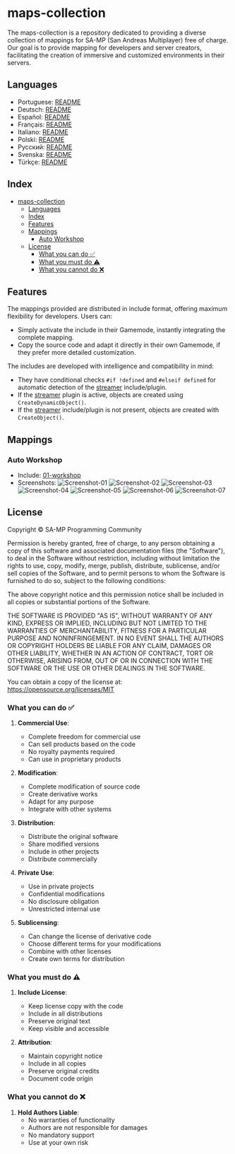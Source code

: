 # maps-collection

The maps-collection is a repository dedicated to providing a diverse collection of mappings for SA-MP (San Andreas Multiplayer) free of charge. Our goal is to provide mapping for developers and server creators, facilitating the creation of immersive and customized environments in their servers.

## Languages

- Portuguese: [README](../../)
- Deutsch: [README](../Deutsch/README.md)
- Español: [README](../Espanol/README.md)
- Français: [README](../Francais/README.md)
- Italiano: [README](../Italiano/README.md)
- Polski: [README](../Polski/README.md)
- Русский: [README](../Русский/README.md)
- Svenska: [README](../Svenska/README.md)
- Türkçe: [README](../Turkce/README.md)

## Index

- [maps-collection](#maps-collection)
  - [Languages](#languages)
  - [Index](#index)
  - [Features](#features)
  - [Mappings](#mappings)
    - [Auto Workshop](#auto-workshop)
  - [License](#license)
    - [What you can do ✅](#what-you-can-do-)
    - [What you must do ⚠️](#what-you-must-do-️)
    - [What you cannot do ❌](#what-you-cannot-do-)

## Features

The mappings provided are distributed in include format, offering maximum flexibility for developers. Users can:

- Simply activate the include in their Gamemode, instantly integrating the complete mapping.
- Copy the source code and adapt it directly in their own Gamemode, if they prefer more detailed customization.

The includes are developed with intelligence and compatibility in mind:

- They have conditional checks `#if !defined` and `#elseif defined` for automatic detection of the [streamer](https://github.com/samp-incognito/samp-streamer-plugin) include/plugin.
- If the [streamer](https://github.com/samp-incognito/samp-streamer-plugin) plugin is active, objects are created using `CreateDynamicObject()`.
- If the [streamer](https://github.com/samp-incognito/samp-streamer-plugin) include/plugin is not present, objects are created with `CreateObject()`.

## Mappings

### Auto Workshop

- Include: [01-workshop](../../maps-sources/01-workshop.inc)
- Screenshots:
  ![Screenshot-01](../../screenshots/01-workshop/01.png)
  ![Screenshot-02](../../screenshots/01-workshop/02.png)
  ![Screenshot-03](../../screenshots/01-workshop/03.png)
  ![Screenshot-04](../../screenshots/01-workshop/04.png)
  ![Screenshot-05](../../screenshots/01-workshop/05.png)
  ![Screenshot-06](../../screenshots/01-workshop/06.png)
  ![Screenshot-07](../../screenshots/01-workshop/07.png)

## License

Copyright © SA-MP Programming Community

Permission is hereby granted, free of charge, to any person obtaining a copy
of this software and associated documentation files (the "Software"), to deal
in the Software without restriction, including without limitation the rights
to use, copy, modify, merge, publish, distribute, sublicense, and/or sell
copies of the Software, and to permit persons to whom the Software is
furnished to do so, subject to the following conditions:

The above copyright notice and this permission notice shall be included in all
copies or substantial portions of the Software.

THE SOFTWARE IS PROVIDED "AS IS", WITHOUT WARRANTY OF ANY KIND, EXPRESS OR
IMPLIED, INCLUDING BUT NOT LIMITED TO THE WARRANTIES OF MERCHANTABILITY,
FITNESS FOR A PARTICULAR PURPOSE AND NONINFRINGEMENT. IN NO EVENT SHALL THE
AUTHORS OR COPYRIGHT HOLDERS BE LIABLE FOR ANY CLAIM, DAMAGES OR OTHER
LIABILITY, WHETHER IN AN ACTION OF CONTRACT, TORT OR OTHERWISE, ARISING FROM,
OUT OF OR IN CONNECTION WITH THE SOFTWARE OR THE USE OR OTHER DEALINGS IN THE
SOFTWARE.

You can obtain a copy of the license at:
https://opensource.org/licenses/MIT

### What you can do ✅

1. **Commercial Use**: 
   - Complete freedom for commercial use
   - Can sell products based on the code
   - No royalty payments required
   - Can use in proprietary products

2. **Modification**: 
   - Complete modification of source code
   - Create derivative works
   - Adapt for any purpose
   - Integrate with other systems

3. **Distribution**: 
   - Distribute the original software
   - Share modified versions
   - Include in other projects
   - Distribute commercially

4. **Private Use**: 
   - Use in private projects
   - Confidential modifications
   - No disclosure obligation
   - Unrestricted internal use

5. **Sublicensing**: 
   - Can change the license of derivative code
   - Choose different terms for your modifications
   - Combine with other licenses
   - Create own terms for distribution

### What you must do ⚠️

1. **Include License**: 
   - Keep license copy with the code
   - Include in all distributions
   - Preserve original text
   - Keep visible and accessible

2. **Attribution**: 
   - Maintain copyright notice
   - Include in all copies
   - Preserve original credits
   - Document code origin

### What you cannot do ❌

1. **Hold Authors Liable**: 
   - No warranties of functionality
   - Authors are not responsible for damages
   - No mandatory support
   - Use at your own risk